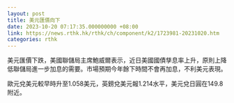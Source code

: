 ```yaml
---
layout: post
title: 美元匯價向下
date: 2023-10-20 07:17:35.000000000 +08:00
link: https://news.rthk.hk/rthk/ch/component/k2/1723981-20231020.htm
categories: rthk
---
```


美元匯價下跌，美國聯儲局主席鮑威爾表示，近日美國國債孳息率上升，原則上降低聯儲局進一步加息的需要。市場預期今年餘下時間不會再加息，不利美元表現。

歐元兌美元較早時升至1.058美元，英鎊兌美元報1.214水平，美元兌日圓在149.8附近。
